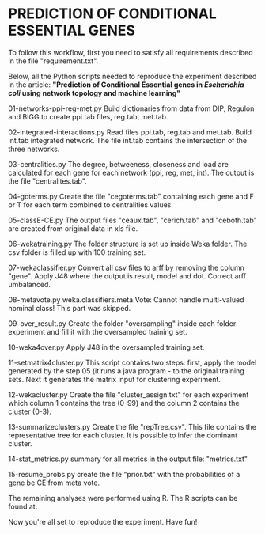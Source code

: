 PREDICTION OF CONDITIONAL ESSENTIAL GENES
============================================

To follow this workflow, first you need to satisfy all requirements described in the file "requirement.txt".

Below, all the Python scripts needed to reproduce the experiment described in the article:
<strong>"Prediction of Conditional Essential genes in <i>Escherichia coli</i> using network topology
and machine learning"</strong>

01-networks-ppi-reg-met.py
Build dictionaries from data from DIP, Regulon and BIGG to create ppi.tab files, reg.tab, met.tab.

02-integrated-interactions.py
Read files ppi.tab, reg.tab and met.tab. Build int.tab integrated network.
The file int.tab contains the intersection of the three networks.

03-centralities.py
The degree, betweeness, closeness and load are calculated for each gene for each network (ppi, reg, met,
int). The output is the file "centralites.tab".

04-goterms.py
Create the file "cegoterms.tab" containing each gene and F or T for each term combined to centralities values.

05-classE-CE.py
The output files "ceaux.tab", "cerich.tab" and "ceboth.tab" are created from original data in xls file.

06-wekatraining.py
The folder structure is set up inside Weka folder. The csv folder is filled up with 100 training set.

07-wekaclassifier.py
Convert all csv files to arff by removing the column "gene". Apply J48 where the output is result, model and dot.
Correct arff umbalanced. 

08-metavote.py
weka.classifiers.meta.Vote: Cannot handle multi-valued nominal class! This part was skipped.

09-over_result.py
Create the folder "oversampling" inside each folder experiment and fill it with the oversampled training set.

10-weka4over.py
Apply J48 in the oversampled training set.

11-setmatrix4cluster.py
This script contains two steps: first, apply the model generated by the step 05 (it runs a java program - to the 
original training sets. Next it generates the matrix input for clustering experiment.

12-wekacluster.py
Create the file "cluster_assign.txt" for each experiment which column 1 contains the tree (0-99) and the column 2 
contains the cluster (0-3).

13-summarizeclusters.py
Create the file "repTree.csv". This file contains the representative tree for each cluster. It is possible to infer 
the dominant cluster.

14-stat_metrics.py
summary for all metrics in the output file: "metrics.txt"

15-resume_probs.py
create the file "prior.txt" with the probabilities of a gene be CE from meta vote. 

The remaining analyses were performed using R. The R scripts can be found at: <a href="http://rpubs.br/esthercamilo/"></a>

Now you're all set to reproduce the experiment. Have fun!